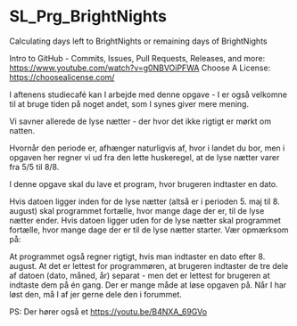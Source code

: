 # SL_Prg_BrightNights
Calculating days left to BrightNights or remaining days of BrightNights 

Intro to GitHub - Commits, Issues, Pull Requests, Releases, and more: https://www.youtube.com/watch?v=g0NBVOiPFWA
Choose A License: https://choosealicense.com/


I aftenens studiecafé kan I arbejde med denne opgave - I er også velkomne til at bruge tiden på noget andet, som I synes giver mere mening.

Vi savner allerede de lyse nætter - der hvor det ikke rigtigt er mørkt om natten.

Hvornår den periode er, afhænger naturligvis af, hvor i landet du bor, men i opgaven her regner vi ud fra den lette huskeregel, at de lyse nætter varer fra 5/5 til 8/8.

I denne opgave skal du lave et program, hvor brugeren indtaster en dato.

Hvis datoen ligger inden for de lyse nætter (altså er i perioden 5. maj til 8. august) skal programmet fortælle, hvor mange dage der er, til de lyse nætter ender.
Hvis datoen ligger uden for de lyse nætter skal programmet  fortælle, hvor mange dage der er til de lyse nætter starter.
Vær opmærksom på:

At programmet også regner rigtigt, hvis man indtaster en dato efter 8. august.
At det er lettest for programmøren, at brugeren indtaster de tre dele af datoen (dato, måned, år) separat - men det er lettest for brugeren at indtaste dem på én gang.
Der er mange måde at løse opgaven på. Når I har løst den, må I af jer gerne dele den i forummet.

PS: Der hører også et
https://youtu.be/B4NXA_69GVo
